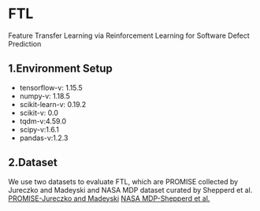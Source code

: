 # FTL
Feature Transfer Learning via Reinforcement Learning for Software Defect Prediction
## 1.Environment Setup
* tensorflow-v: 1.15.5
* numpy-v: 1.18.5
* scikit-learn-v: 0.19.2
* scikit-v: 0.0
* tqdm-v:4.59.0
* scipy-v:1.6.1
* pandas-v:1.2.3
## 2.Dataset
We use two datasets to evaluate FTL, which are PROMISE collected by Jureczko and Madeyski and NASA MDP dataset curated by Shepperd et al.
[PROMISE-Jureczko and Madeyski](https://dl.acm.org/doi/abs/10.1145/1868328.1868342)
[NASA MDP-Shepperd et al.](https://ieeexplore.ieee.org/abstract/document/6464273)
